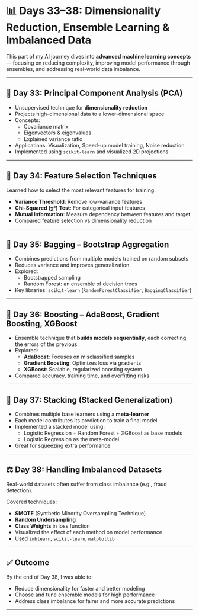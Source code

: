 # 📊 Days 33–38: Dimensionality Reduction, Ensemble Learning & Imbalanced Data

This part of my AI journey dives into **advanced machine learning concepts** — focusing on reducing complexity, improving model performance through ensembles, and addressing real-world data imbalance.

---

## 🔻 Day 33: Principal Component Analysis (PCA)

- Unsupervised technique for **dimensionality reduction**
- Projects high-dimensional data to a lower-dimensional space
- Concepts:
  - Covariance matrix
  - Eigenvectors & eigenvalues
  - Explained variance ratio
- Applications: Visualization, Speed-up model training, Noise reduction
- Implemented using `scikit-learn` and visualized 2D projections

---

## 🎯 Day 34: Feature Selection Techniques

Learned how to select the most relevant features for training:

- **Variance Threshold**: Remove low-variance features
- **Chi-Squared (χ²) Test**: For categorical input features
- **Mutual Information**: Measure dependency between features and target
- Compared feature selection vs dimensionality reduction

---

## 🧺 Day 35: Bagging – Bootstrap Aggregation

- Combines predictions from multiple models trained on random subsets
- Reduces variance and improves generalization
- Explored:
  - Bootstrapped sampling
  - Random Forest: an ensemble of decision trees
- Key libraries: `scikit-learn` (`RandomForestClassifier`, `BaggingClassifier`)

---

## 🚀 Day 36: Boosting – AdaBoost, Gradient Boosting, XGBoost

- Ensemble technique that **builds models sequentially**, each correcting the errors of the previous
- Explored:
  - **AdaBoost**: Focuses on misclassified samples
  - **Gradient Boosting**: Optimizes loss via gradients
  - **XGBoost**: Scalable, regularized boosting system
- Compared accuracy, training time, and overfitting risks

---

## 🧠 Day 37: Stacking (Stacked Generalization)

- Combines multiple base learners using a **meta-learner**
- Each model contributes its prediction to train a final model
- Implemented a stacked model using:
  - Logistic Regression + Random Forest + XGBoost as base models
  - Logistic Regression as the meta-model
- Great for squeezing extra performance

---

## ⚖️ Day 38: Handling Imbalanced Datasets

Real-world datasets often suffer from class imbalance (e.g., fraud detection).

Covered techniques:
- **SMOTE** (Synthetic Minority Oversampling Technique)
- **Random Undersampling**
- **Class Weights** in loss function
- Visualized the effect of each method on model performance
- Used `imblearn`, `scikit-learn`, `matplotlib`

---

## ✅ Outcome

By the end of Day 38, I was able to:
- Reduce dimensionality for faster and better modeling
- Choose and tune ensemble models for high performance
- Address class imbalance for fairer and more accurate predictions

---
